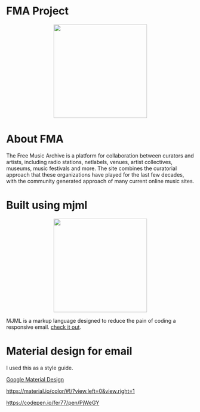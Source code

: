 # FMA Project

<p align="center">
  <a href="http://freemusicarchive.org/" target="_blank">
    <img width="250" src="http://blogfiles.wfmu.org/FC/fma/images/blkrect.jpg">

  </a>
</p>

# About FMA

The Free Music Archive is a platform for collaboration between curators and artists, including radio stations, netlabels, venues, artist collectives, museums, music festivals and more. The site combines the curatorial approach that these organizations have played for the last few decades, with the community generated approach of many current online music sites.

Built using mjml
===

<p align="center">
  <a href="https://mjml.io" target="_blank">
    <img width="250"src="https://cloud.githubusercontent.com/assets/6558790/12672296/7b66d8cc-c675-11e5-805d-c6d196320537.png">

  </a>
</p>

MJML is a markup language designed to reduce the pain of coding a responsive email.  <a href="https://mjml.io/documentation/" target="_blank">check it out</a>.

Material design for email
===

I used this as a style guide.

[Google Material Design](https://material.io/)

https://material.io/color/#!/?view.left=0&view.right=1

https://codepen.io/fer77/pen/PjWeGY
